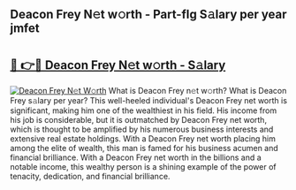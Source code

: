 ## Deacon Frey N𝚎t w𝚘rth - Part-fIg S𝚊lary per year jmfet

# <h2><a href="http://gc3ci8.nevu.top/?p=Deacon+Frey">🔗 👉🔴 Deacon Frey N𝚎t w𝚘rth - S𝚊lary</a></h2>

[![Deacon Frey N𝚎t W𝚘rth](https://i.imgur.com/Oavwk0R.jpeg)](http://gc3ci8.nevu.top/?p=Deacon+Frey)
What is Deacon Frey n𝚎t w𝚘rth? What is Deacon Frey s𝚊lary per year?
This well-heeled individual's Deacon Frey net worth is significant, making him one of the wealthiest in his field. His income from his job is considerable, but it is outmatched by Deacon Frey net worth, which is thought to be amplified by his numerous business interests and extensive real estate holdings. With a Deacon Frey net worth placing him among the elite of wealth, this man is famed for his business acumen and financial brilliance. With a Deacon Frey net worth in the billions and a notable income, this wealthy person is a shining example of the power of tenacity, dedication, and financial brilliance.
